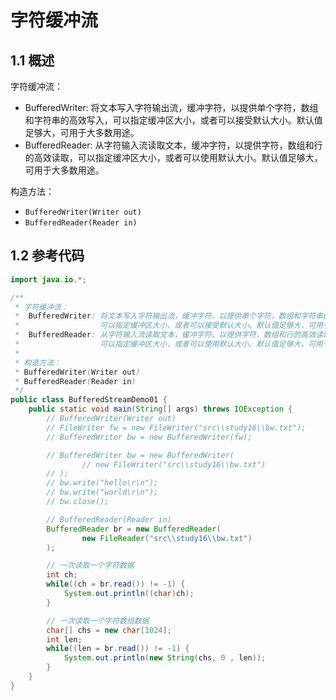 # 字符缓冲流

## 1.1 概述

字符缓冲流：

- BufferedWriter: 将文本写入字符输出流，缓冲字符，以提供单个字符，数组和字符串的高效写入，可以指定缓冲区大小，或者可以接受默认大小。默认值足够大，可用于大多数用途。
- BufferedReader: 从字符输入流读取文本，缓冲字符，以提供字符，数组和行的高效读取，可以指定缓冲区大小，或者可以使用默认大小。默认值足够大，可用于大多数用途。

构造方法：

- `BufferedWriter(Writer out)`
- `BufferedReader(Reader in)`

## 1.2 参考代码

```java
import java.io.*;

/**
 * 字符缓冲流：
 *  BufferedWriter: 将文本写入字符输出流，缓冲字符，以提供单个字符，数组和字符串的高效写入，
 *                  可以指定缓冲区大小，或者可以接受默认大小。默认值足够大，可用于大多数用途。
 *  BufferedReader: 从字符输入流读取文本，缓冲字符，以提供字符，数组和行的高效读取，
 *                  可以指定缓冲区大小，或者可以使用默认大小。默认值足够大，可用于大多数用途。
 *
 * 构造方法：
 * BufferedWriter(Writer out)
 * BufferedReader(Reader in)
 */
public class BufferedStreamDemo01 {
    public static void main(String[] args) throws IOException {
        // BufferedWriter(Writer out)
        // FileWriter fw = new FileWriter("src\\study16\\bw.txt");
        // BufferedWriter bw = new BufferedWriter(fw);

        // BufferedWriter bw = new BufferedWriter(
                // new FileWriter("src\\study16\\bw.txt")
        // );
        // bw.write("hello\r\n");
        // bw.write("world\r\n");
        // bw.close();

        // BufferedReader(Reader in)
        BufferedReader br = new BufferedReader(
                new FileReader("src\\study16\\bw.txt")
        );

        // 一次读取一个字符数据
        int ch;
        while((ch = br.read()) != -1) {
            System.out.println((char)ch);
        }

        // 一次读取一个字符数组数据
        char[] chs = new char[1024];
        int len;
        while((len = br.read()) != -1) {
            System.out.println(new String(chs, 0 , len));
        }
    }
}
```

